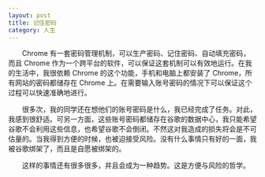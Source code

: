 ```yaml
---
layout: post
title: 记住密码
category: 人生
---
```


&emsp;&emsp;Chrome 有一套密码管理机制，可以生产密码、记住密码、自动填充密码，而且 Chrome 作为一个跨平台的软件，可以保证这套机制可以有效地运行。在我的生活中，我很依赖 Chrome 的这个功能，手机和电脑上都安装了 Chrome，所有网站的密码都储存在 Chrome 上。在需要输入账号密码的情况下可以保证这个过程可以快速准确地进行。

&emsp;&emsp;很多次，我的同学还在想他们的账号密码是什么，我已经完成了任务。对此，我感到很舒适。可另一方面，这些账号密码都储存在谷歌的数据中心，我只能希望谷歌不会利用这些信息，也希望谷歌不会倒闭。不然这对我造成的损失将会是不可估量的。当我得到方便的时候，也被迫接受风险。没有什么事情只有好的一面，我被谷歌绑架了，而且是自愿被绑架的。

&emsp;&emsp;这样的事情还有很多很多，并且会成为一种趋势。这是方便与风险的哲学。